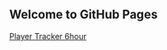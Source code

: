 ## Welcome to GitHub Pages

[Player Tracker 6hour](https://github.com/pritack/ingress/raw/master/IITC%20Plugin-%20Player%20tracker%206hour.user.js) 
